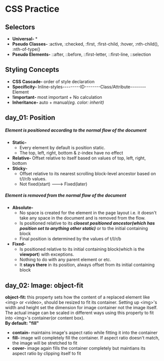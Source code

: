 <h1>CSS Practice</h1>
<h2>Selectors</h2>
<ul>
  <li><b>Universal- </b>*</li>
  <li><b>Pseudo Classes- </b>:active, :checked, :first, :first-child, :hover, :nth-child(), :nth-of-type()</li>
  <li><b>Pseudo Elements- </b>::after, ::before, ::first-letter, ::first-line, ::selection</li>
</ul>
<h2>Styling Concepts</h2>
<ul>
  <li><b>CSS Cascade- </b>order of style declaration</li>
  <li><b>Specificity- </b>Inline-styles---------ID--------Class/Attribute--------Element</li>
  <li><b>!important- </b>most important + No calculation</li>
  <li><b>Inheritance- </b>auto + manual<i>(eg. color: inherit)</i></li>
</ul>
<h2>day_01: Position</h2>
<h5>Element is positioned according to the normal flow of the document</h5>
<ul>
  <li>
    <b>Static- </b>
    <ul>
      <li>Every element by default is position static.</li>
      <li>The top, left, right, bottom & z-index have no effect</li>
    </ul>
  </li>
  <li><b>Relative- </b>Offset relative to itself based on values of top, left, right, bottom</li>
  <li>
    <b>Sticky- </b>
    <ul>
      <li>Offset relative to its nearest scrolling block-level ancestor based on t/l/r/b values.</li>
      <li>Not fixed(start) ---> Fixed(later)</li>
    </ul>
  </li>
</ul>
<h5>Element is removed from the normal flow of the document</h5>
<ul>
  <li>
    <b>Absolute- </b>
    <ul>
      <li>No space is created for the element in the page layout i.e. it doesn't take any space in the document and is removed from the flow.</li>
      <li>Is positioned relative to its <b><i>closest positioned ancestor(which has position set to anything other static)</i></b> or to the initial containing block</li>
      <li>Final position is determined by the values of t/l/r/b</li>
    </ul>
  </li>
  <li>
    <b>Fixed- </b>
    <ul>
      <li>Is positioned relative to its initial containing block(which is the <b>viewport</b>) with exceptions.</li>
      <li>Nothing to do with any parent element or etc.</li>
      <li>It <b>stays there</b> in its position, always offset from its initial containing block</li>
    </ul>
  </li>
</ul>
<h2>day_02: Image: object-fit</h2>
<p><b>object-fit: </b> this property sets how the content of a replaced element like &ltimg&gt or &ltvideo&gt, should be resized to fit its container. Setting up &ltimg&gt's width and height set the dimension for image container not the image itself. The actual image can be scaled in different ways using this property to fit into &ltimg&gt's container(or content box).
<br>
  <b>By default: "fill"</b>
</p>
<ul>
  <li><b>contain- </b>maintains image's aspect ratio while fitting it into the container</li>
  <li><b>fill- </b>image will completely fill the container. If aspect ratio doesn't match, the image will be stretched to fit</li>
  <li><b>cover- </b>image again fills the container completely but maintians its aspect ratio by clipping itself to fit</li>
</ul>
